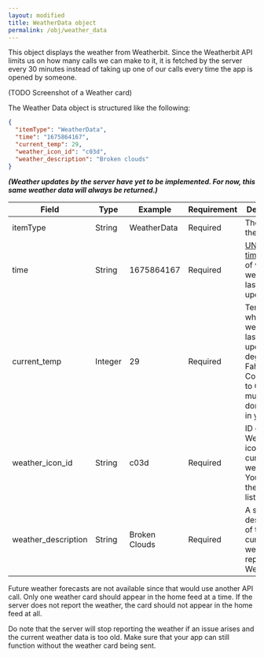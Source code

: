 ```yaml
---
layout: modified
title: WeatherData object
permalink: /obj/weather_data
---
```

This object displays the weather from Weatherbit. Since the Weatherbit API limits us on how many calls we can make to it, it is fetched by the server every 30 minutes instead of taking up one of our calls every time the app is opened by someone. 

(TODO Screenshot of a Weather card)

The Weather Data object is structured like the following:
```json
{
  "itemType": "WeatherData",
  "time": "1675864167",
  "current_temp": 29,
  "weather_icon_id": "c03d",
  "weather_description": "Broken clouds"
}
```
**_(Weather updates by the server have yet to be implemented. For now, this same weather data will always be returned.)_**

| Field               | Type    | Example       | Requirement | Description                                                                                                                   |
|---------------------|---------|---------------|-------------|-------------------------------------------------------------------------------------------------------------------------------|
| itemType            | String  | WeatherData   | Required    | The type of the object.                                                                                                       |
| time                | String  | 1675864167    | Required    | [UNIX timestamp][timestamp-converter] of when the weather was last updated.                                                   |
| current_temp        | Integer | 29            | Required    | Temperature when the weather was last updated, in degrees Fahrenheit. Conversion to Celsius must be done locally in your app. |
| weather_icon_id     | String  | c03d          | Required    | ID of the Weatherbit icon for the current weather. You can see the whole list [here][weatherbit-icon-list].                   |
| weather_description | String  | Broken Clouds | Required    | A short description of the current weather, as reported by Weatherbit.                                                        |

[timestamp-converter]: https://www.unixtimestamp.com/
[weatherbit-icon-list]: https://www.weatherbit.io/api/codes

Future weather forecasts are not available since that would use another API call. Only one weather card should appear in the home feed at a time. If the server does not report the weather, the card should not appear in the home feed at all.

Do note that the server will stop reporting the weather if an issue arises and the current weather data is too old. Make sure that your app can still function without the weather card being sent.